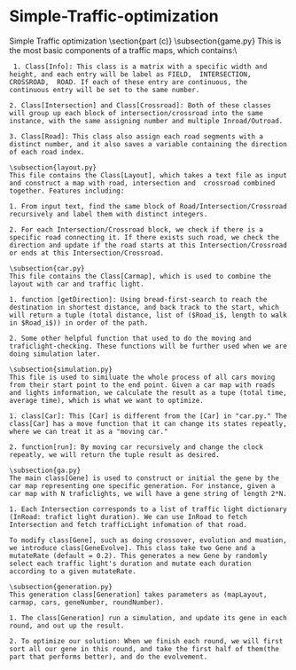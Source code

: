 # Simple-Traffic-optimization
Simple Traffic optimization
\section{part (c)}
	\subsection{game.py}
	This is the most basic components of a traffic maps, which contains:\\

	 1. Class[Info]: This class is a matrix with a specific width and height, and each entry will be label as FIELD,  INTERSECTION, CROSSROAD,  ROAD. If each of these entry are continuous, the continuous entry will be set to the same number.
	
	2. Class[Intersection] and Class[Crossroad]: Both of these classes will group up each block of intersection/crossroad into the same instance, with the same assigning number and multiple Inroad/Outroad.

	3. Class[Road]: This class also assign each road segments with a distinct number, and it also saves a variable containing the direction of each road index. 

	\subsection{layout.py}
	This file contains the Class[Layout], which takes a text file as input and construct a map with road, intersection and  crossroad combined together. Features including:

	1. From input text, find the same block of Road/Intersection/Crossroad recursively and label them with distinct integers.

	2. For each Intersection/Crossroad block, we check if there is a specific road connecting it. If there exists such road, we check the direction and update if the road starts at this Intersection/Crossroad or ends at this Intersection/Crossroad.

	\subsection{car.py}
	This file contains the Class[Carmap], which is used to combine the layout with car and traffic light.
	
	1. function [getDirection]: Using bread-first-search to reach the destination in shortest distance, and back track to the start, which will return a tuple (total distance, list of ($Road_i$, length to walk in $Road_i$)) in order of the path.

	2. Some other helpful function that used to do the moving and traficlight-checking. These functions will be further used when we are doing simulation later.

	\subsection{simulation.py}
	This file is used to similuate the whole process of all cars moving from their start point to the end point. Given a car map with roads and lights information, we calculate the result as a tupe (total time, average time), which is what we want to optimize.

	1. class[Car]: This [Car] is different from the [Car] in "car.py." The class[Car] has a move function that it can change its states repeatly, where we can treat it as a "moving car."

	2. function[run]: By moving car recursively and change the clock repeatly, we will return the tuple result as desired.

	\subsection{ga.py}
	The main class[Gene] is used to construct or initial the gene by the car map representing one specific generation. For instance, given a car map with N traficlights, we will have a gene string of length 2*N.

	1. Each Intersection corresponds to a list of traffic light dictionary (InRoad: trafict light duration). We can use InRoad to fetch Intersection and fetch trafficLight infomation of that road.
	
	To modify class[Gene], such as doing crossover, evolution and muation, we introduce class[GeneEvolve]. This class take two Gene and a mutateRate (default = 0.2). This generates a new Gene by randomly select each traffic light's duration and mutate each duration according to a given mutateRate.

	\subsection{generation.py}
	This generation class[Generation] takes parameters as (mapLayout, carmap, cars, geneNumber, roundNumber). 	
	
	1. The class[Generation] run a simulation, and update its gene in each round, and out up the result.

	2. To optimize our solution: When we finish each round, we will first sort all our gene in this round, and take the first half of them(the part that performs better), and do the evolvement.
